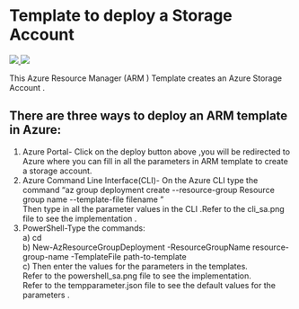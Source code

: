 # Template to deploy a Storage Account
<a href="https://portal.azure.com/#create/Microsoft.Template/uri/https%3A%2F%2Fraw.githubusercontent.com%2Fdevyanshi-t%2FAzureResourceTemplate%2Fmaster%2FStorageNetwork%2Ftemp.json"  target="_blank">
<img src="http://azuredeploy.net/deploybutton.png"/> 
</a>

<a href="http://armviz.io/#/?load=https%3A%2F%2Fraw.githubusercontent.com%2FAzure%2Fazure-quickstart-templates%2Fmaster%2F101-AAD-DomainServices%2Fazuredeploy.json" target="_blank">
<img src="http://armviz.io/visualizebutton.png"/> 
</a>



This Azure Resource Manager (ARM ) Template creates an Azure  Storage Account .

## There are three ways to deploy an ARM template in Azure:
1. Azure Portal- Click on the deploy button above ,you will be redirected  to Azure where you can fill in all the parameters  in ARM template to create a storage account.<br/>
2. Azure Command Line Interface(CLI)- On the Azure CLI type the command “az group deployment create --resource-group Resource group name --template-file filename ” <br/>Then type in all the parameter  values in the CLI .Refer to the cli_sa.png file to see the implementation .<br/>
3. PowerShell-Type the commands:<br/> 
a) cd <br/>
b) New-AzResourceGroupDeployment -ResourceGroupName resource-group-name -TemplateFile  path-to-template <br/>
c) Then enter the values for the parameters in the templates.<br/>
Refer to the powershell_sa.png file to see the implementation. <br/>Refer to the tempparameter.json file to see the default values for the parameters .



